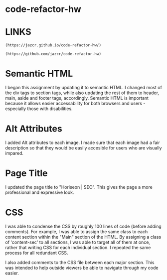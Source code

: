 # code-refactor-hw

# LINKS
```
(https://jazcr.github.io/code-refactor-hw/)

(https://github.com/jazcr/code-refactor-hw)

```
# Semantic HTML

I began this assignment by updating it to semantic HTML. I changed most of the div tags to section tags, while also updating the rest of them to header, main, aside and footer tags, accordingly. Semantic HTML is important because it allows easier accessability for both browsers and users - especially those with disabilities.

# Alt Attributes

I added Alt attributes to each image. I made sure that each image had a fair description so that they would be easily accesible for users who are visually impared. 

# Page Title

I updated the page title to  "Horiseon | SEO". This gives the page a more professional and expressive look.

# CSS

I was able to condense the CSS by roughly 100 lines of code (before adding comments). For example, I was able to assign the same class to each content section within the "Main" section of the HTML. By assigning a class of 'content-sec' to all sections, I was able to target all of them at once, rather that writing CSS for each individual section. I repeated the same process for all redundant CSS.

I also added comments to the CSS file between each major section. This was intended to help outside viewers be able to navigate through my code easier.


